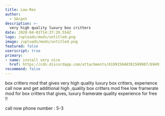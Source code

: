 ```yaml
---
title: Low-Res
author:
  - SArpnt
description: >-
  very high quality luxury box critters
date: 2020-04-01T14:37:29.554Z
logo: /uploads/mods/untitled.png
image: /uploads/mods/untitled.png
featured: false
userscript: true
primary:
- name: install very nice
  href: https://cdn.discordapp.com/attachments/619915848391589907/694915144857288824/Low-Res_boxcritters.user.js
recommend: false
---
```

box critters mod that gives very high quality luxury box critters, experience
call now and get additional high ,quality box critters mod free low framerate
mod for box critters that gives, luxury framerate quality experience for free
!!

call now phone number : 5-3